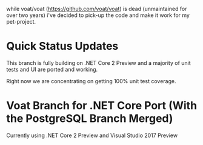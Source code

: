 while voat/voat (https://github.com/voat/voat) is dead (unmaintained for over two years) i've decided to pick-up the code and make it work for my pet-project.

# Quick Status Updates

This branch is fully building on .NET Core 2 Preview and a majority of unit tests and UI are ported and working.

Right now we are concentrating on getting 100% unit test coverage. 

# Voat Branch for .NET Core Port (With the PostgreSQL Branch Merged)

Currently using .NET Core 2 Preview and Visual Studio 2017 Preview
